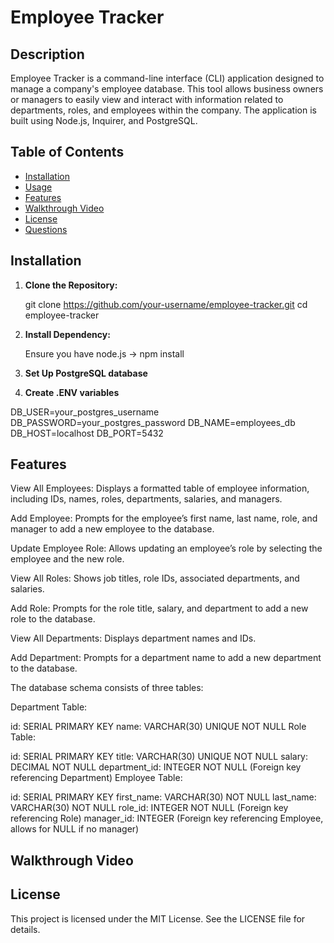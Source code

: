 # Employee Tracker

## Description

Employee Tracker is a command-line interface (CLI) application designed to manage a company's employee database. This tool allows business owners or managers to easily view and interact with information related to departments, roles, and employees within the company. The application is built using Node.js, Inquirer, and PostgreSQL.

## Table of Contents

- [Installation](#installation)
- [Usage](#usage)
- [Features](#features)
- [Walkthrough Video](#walkthrough-video)
- [License](#license)
- [Questions](#questions)

## Installation

1. **Clone the Repository:**

   git clone https://github.com/your-username/employee-tracker.git
   cd employee-tracker
2. **Install Dependency:**

    Ensure you have node.js -> npm install
3. **Set Up PostgreSQL database**
4. **Create .ENV variables**

DB_USER=your_postgres_username
DB_PASSWORD=your_postgres_password
DB_NAME=employees_db
DB_HOST=localhost
DB_PORT=5432

## Features

View All Employees: Displays a formatted table of employee information, including IDs, names, roles, departments, salaries, and managers.

Add Employee: Prompts for the employee’s first name, last name, role, and manager to add a new employee to the database.

Update Employee Role: Allows updating an employee’s role by selecting the employee and the new role.

View All Roles: Shows job titles, role IDs, associated departments, and salaries.

Add Role: Prompts for the role title, salary, and department to add a new role to the database.

View All Departments: Displays department names and IDs.

Add Department: Prompts for a department name to add a new department to the database.

The database schema consists of three tables:

Department Table:

id: SERIAL PRIMARY KEY
name: VARCHAR(30) UNIQUE NOT NULL
Role Table:

id: SERIAL PRIMARY KEY
title: VARCHAR(30) UNIQUE NOT NULL
salary: DECIMAL NOT NULL
department_id: INTEGER NOT NULL (Foreign key referencing Department)
Employee Table:

id: SERIAL PRIMARY KEY
first_name: VARCHAR(30) NOT NULL
last_name: VARCHAR(30) NOT NULL
role_id: INTEGER NOT NULL (Foreign key referencing Role)
manager_id: INTEGER (Foreign key referencing Employee, allows for NULL if no manager)

## Walkthrough Video

## License

This project is licensed under the MIT License. See the LICENSE file for details.

